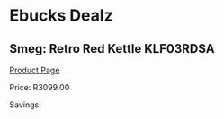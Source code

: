 
# Ebucks Dealz
## Smeg: Retro Red Kettle KLF03RDSA
[Product Page](https://www.ebucks.com/web/shop/productSelected.do?prodId=258485614&catId=704985963)

Price: R3099.00

Savings: 


	